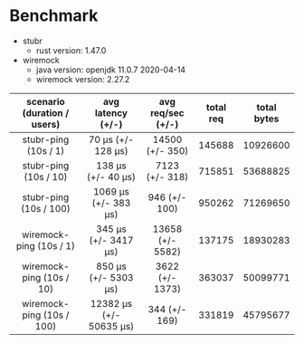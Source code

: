 # Benchmark
* stubr
  * rust version: 1.47.0 
* wiremock
  * java version: openjdk 11.0.7 2020-04-14
  * wiremock version: 2.27.2


|  scenario (duration / users) | avg latency (+/-) | avg req/sec (+/-) | total req | total bytes |
|:--------------------------:|:-----------------:|:-----------------:|:---------:|:-----------:|
| stubr-ping (10s / 1) | 70 µs (+/- 128 µs) | 14500 (+/- 350) | 145688 | 10926600 | 
| stubr-ping (10s / 10) | 138 µs (+/- 40 µs) | 7123 (+/- 318) | 715851 | 53688825 | 
| stubr-ping (10s / 100) | 1069 µs (+/- 383 µs) | 946 (+/- 100) | 950262 | 71269650 | 
| wiremock-ping (10s / 1) | 345 µs (+/- 3417 µs) | 13658 (+/- 5582) | 137175 | 18930283 | 
| wiremock-ping (10s / 10) | 850 µs (+/- 5303 µs) | 3622 (+/- 1373) | 363037 | 50099771 | 
| wiremock-ping (10s / 100) | 12382 µs (+/- 50635 µs) | 344 (+/- 169) | 331819 | 45795677 | 
